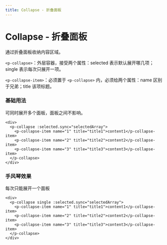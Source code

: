 ```yaml
---
title: Collapse - 折叠面板
---
```


# Collapse - 折叠面板

通过折叠面板收纳内容区域。

`<p-collapse>`：外层容器，接受两个属性：selected 表示默认展开哪几项；single 表示每次只展开一项。

`<p-collapse-item>`：必须置于 `<p-collapse>` 内，必须给两个属性：name 区别于兄弟；title 该项标题。

### 基础用法

可同时展开多个面板，面板之间不影响。

  <ClientOnly><collapse-default></collapse-default></ClientOnly>

    <div>
      <p-collapse :selected.sync="selectedArray">
        <p-collapse-item name="1" title="title1">content1</p-collapse-item>
        <p-collapse-item name="2" title="title2">content2</p-collapse-item>
        <p-collapse-item name="3" title="title3">content3</p-collapse-item>
      </p-collapse>
    </div>

### 手风琴效果

每次只能展开一个面板

  <ClientOnly><collapse-single></collapse-single></ClientOnly>

    <div>
      <p-collapse single :selected.sync="selectedArray">
        <p-collapse-item name="1" title="title1">content1</p-collapse-item>
        <p-collapse-item name="2" title="title2">content2</p-collapse-item>
        <p-collapse-item name="3" title="title3">content3</p-collapse-item>
      </p-collapse>
    </div>